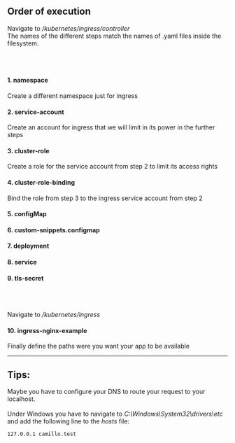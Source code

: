 ## Order of execution

Navigate to _/kubernetes/ingress/controller_ <br>
The names of the different steps match the names of .yaml files inside the filesystem.

<br>
<br>

#### 1. namespace

Create a different namespace just for ingress

#### 2. service-account

Create an account for ingress that we will limit in its power in the further steps

#### 3. cluster-role

Create a role for the service account from step 2 to limit its access rights

#### 4. cluster-role-binding

Bind the role from step 3 to the ingress service account from step 2

#### 5. configMap
#### 6. custom-snippets.configmap
#### 7. deployment
#### 8. service
#### 9. tls-secret

<br>
<br>

Navigate to _/kubernetes/ingress_ <br>

#### 10. ingress-nginx-example

Finally define the paths were you want your app to be available

---
## Tips:

Maybe you have to configure your DNS to route your request to your localhost.
<br>
<br>
Under Windows you have to navigate to _C:\Windows\System32\drivers\etc_ and add the following line to the _hosts_ file:

    127.0.0.1 camillo.test
